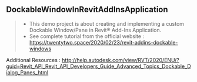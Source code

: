 ## DockableWindowInRevitAddInsApplication

> - This demo project is about creating and implementing a custom Dockable Window/Pane in Revit® Add-Ins Application.
> - See complete tutorial from the official website :  https://twentytwo.space/2020/02/23/revit-addins-dockable-windows


Additional Resources : http://help.autodesk.com/view/RVT/2020/ENU/?guid=Revit_API_Revit_API_Developers_Guide_Advanced_Topics_Dockable_Dialog_Panes_html
